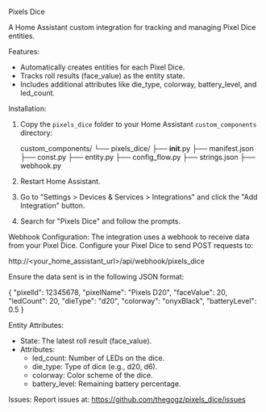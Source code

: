 Pixels Dice

A Home Assistant custom integration for tracking and managing Pixel Dice entities.

Features:
- Automatically creates entities for each Pixel Dice.
- Tracks roll results (face_value) as the entity state.
- Includes additional attributes like die_type, colorway, battery_level, and led_count.

Installation:
1. Copy the `pixels_dice` folder to your Home Assistant `custom_components` directory:

   custom_components/
   └── pixels_dice/
       ├── __init__.py
       ├── manifest.json
       ├── const.py
       ├── entity.py
       ├── config_flow.py
       ├── strings.json
       ├── webhook.py

2. Restart Home Assistant.
3. Go to "Settings > Devices & Services > Integrations" and click the "Add Integration" button.
4. Search for "Pixels Dice" and follow the prompts.

Webhook Configuration:
The integration uses a webhook to receive data from your Pixel Dice. Configure your Pixel Dice to send POST requests to:

http://<your_home_assistant_url>/api/webhook/pixels_dice

Ensure the data sent is in the following JSON format:

{
  "pixelId": 12345678,
  "pixelName": "Pixels D20",
  "faceValue": 20,
  "ledCount": 20,
  "dieType": "d20",
  "colorway": "onyxBlack",
  "batteryLevel": 0.5
}

Entity Attributes:
- State: The latest roll result (face_value).
- Attributes:
  - led_count: Number of LEDs on the dice.
  - die_type: Type of dice (e.g., d20, d6).
  - colorway: Color scheme of the dice.
  - battery_level: Remaining battery percentage.

Issues:
Report issues at: https://github.com/thegogz/pixels_dice/issues